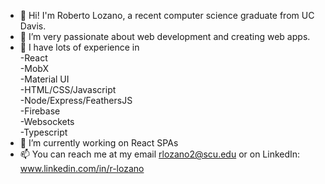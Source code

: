 - 👋 Hi! I'm Roberto Lozano, a recent computer science graduate from UC Davis.
- 👀 I’m very passionate about web development and creating web apps.
- 💪 I have lots of experience in  
  -React  
  -MobX  
  -Material UI  
  -HTML/CSS/Javascript  
  -Node/Express/FeathersJS  
  -Firebase  
  -Websockets  
  -Typescript  
- 🌱 I’m currently working on React SPAs
- 📫 You can reach me at my email rlozano2@scu.edu or on LinkedIn: www.linkedin.com/in/r-lozano

